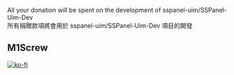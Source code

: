 All your donation will be spent on the development of sspanel-uim/SSPanel-Uim-Dev    
所有捐贈款項將會用於 sspanel-uim/SSPanel-Uim-Dev 項目的開發

## M1Screw
[![ko-fi](https://ko-fi.com/img/githubbutton_sm.svg)](https://ko-fi.com/O5O850UEH)
